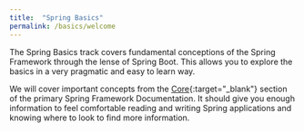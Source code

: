 ```yaml
---
title:  "Spring Basics"
permalink: /basics/welcome
---
```


The Spring Basics track covers fundamental conceptions of the Spring Framework through the lense of Spring Boot. This allows you to explore the basics in a very pragmatic and easy to learn way.

We will cover important concepts from the [Core](https://docs.spring.io/spring/docs/current/spring-framework-reference/){:target="_blank"} section of the primary Spring Framework Documentation. It should give you enough information to feel comfortable reading and writing Spring applications and knowing where to look to find more information.